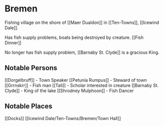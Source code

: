 # Bremen
Fishing village on the shore of [[Maer Dualdon]] in [[Ten-Towns]], [[Icewind Dale]].

Has fish supply problems, boats being destroyed by creature. [[Fish Dinner]]

No longer has fish supply problem, [[Barnaby St. Clyde]] is a gracious King.

## Notable Persons
[[Dorgelbruff]] - Town Speaker
[[Petunia Rumpus]] - Steward of town
[[Grrnskrr]] - Fish man
[[Tali]] - Scholar interested in creature
[[Barnaby St. Clyde]] - King of the lake
[[Shrodney Mulphoon]] - Fish Dancer

## Notable Places
[[Docks]]
[[Icewind Dale/Ten-Towns/Bremen/Town Hall]]

